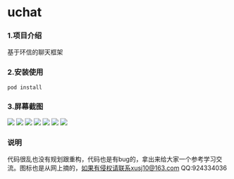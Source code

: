 uchat
=======
### 1.项目介绍 <br/>
基于环信的聊天框架 <br/>
### 2.安装使用 <br/>
`pod install` <br/>
### 3.屏幕截图 <br/>

![](./screen/1.png)
![](./screen/2.png)
![](./screen/3.png)
![](./screen/4.png)
![](./screen/5.png)
![](./screen/6.png)
![](./screen/7.png)

### 说明
代码很乱也没有规划跟重构，代码也是有bug的，拿出来给大家一个参考学习交流。图标也是从网上摘的，如果有侵权请联系xusj10@163.com QQ:924334036

